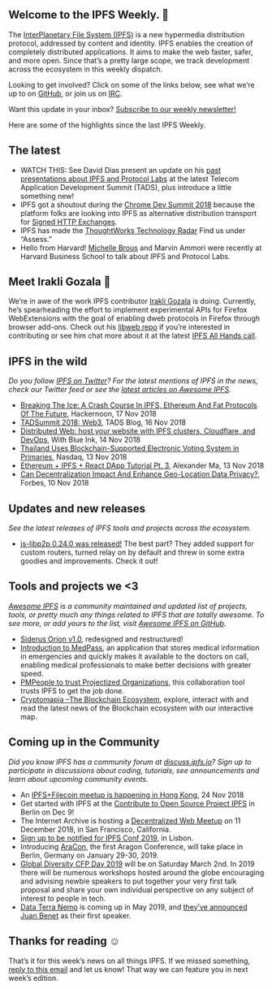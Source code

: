 ## Welcome to the IPFS Weekly. 👋

The [InterPlanetary File System (IPFS)](https://ipfs.io/) is a new hypermedia distribution protocol, addressed by content and identity. IPFS enables the creation of completely distributed applications. It aims to make the web faster, safer, and more open. Since that’s a pretty large scope, we track development across the ecosystem in this weekly dispatch.

Looking to get involved? Click on some of the links below, see what we’re up to on [GitHub](https://github.com/ipfs), or join us on [IRC](https://riot.im/app/#/room/#ipfs:matrix.org).

Want this update in your inbox? [Subscribe to our weekly newsletter!](https://tinyletter.com/ipfsnewsletter)

Here are some of the highlights since the last IPFS Weekly.

## The latest

+ WATCH THIS: See David Dias present an update on his [past presentations about IPFS and Protocol Labs](https://www.youtube.com/watch?v=M4W6rzTOtP4&feature=youtu.be) at the latest Telecom Application Development Summit (TADS), plus introduce a little something new!   
+ IPFS got a shoutout during the [Chrome Dev Summit 2018](https://www.youtube.com/watch?v=Ai4aZ9Jbsys) because the platform folks are looking into IPFS as alternative distribution transport for [Signed HTTP Exchanges](https://developers.google.com/web/updates/2018/11/signed-exchanges).
+ IPFS has made the [ThoughtWorks Technology Radar](https://www.thoughtworks.com/radar/platforms) Find us under “Assess.”
+ Hello from Harvard! [Michelle Brous](https://twitter.com/itsemmdeebee/status/1063139004604923904) and Marvin Ammori were recently at Harvard Business School to talk about IPFS and Protocol Labs.  

## Meet Irakli Gozala 🎉

We’re in awe of the work IPFS contributor [Irakli Gozala](https://gozala.io/) is doing. Currently, he’s spearheading the effort to implement experimental APIs for Firefox WebExtensions with the goal of enabling dweb protocols in Firefox through browser add-ons. Check out his [libweb repo](https://github.com/mozilla/libdweb/) if you’re interested in contributing or see him chat more about it at the latest [IPFS All Hands call](https://youtu.be/0fT9HC2Crqw). 

## IPFS in the wild
*Do you follow [IPFS on Twitter](https://twitter.com/IPFSbot)? For the latest mentions of IPFS in the news, check our Twitter feed or see the [latest articles on Awesome IPFS](https://awesome.ipfs.io/categories/articles/).* 

+ [Breaking The Ice: A Crash Course In IPFS, Ethereum And Fat Protocols Of The Future](https://hackernoon.com/breaking-the-ice-a-crash-course-in-ipfs-ethereum-and-fat-protocols-of-the-future-eb9bd15eb96e), Hackernoon, 17 Nov 2018
+ [TADSummit 2018: Web3](http://blog.tadsummit.com/2018/11/16/tadsummit-2018-web3/), TADS Blog, 16 Nov 2018
+ [Distributed Web: host your website with IPFS clusters, Cloudflare, and DevOps](https://withblue.ink/2018/11/14/distributed-web-host-your-website-with-ipfs-clusters-cloudflare-and-devops.html), With Blue Ink, 14 Nov 2018
+ [Thailand Uses Blockchain-Supported Electronic Voting System in Primaries](https://www.nasdaq.com/article/thailand-uses-blockchain-supported-electronic-voting-system-in-primaries-cm1055512), Nasdaq, 13 Nov 2018
+ [Ethereum + IPFS + React DApp Tutorial Pt. 3](https://medium.com/@alexma6614/ethereum-ipfs-react-dapp-tutorial-pt-3-dc091408db64), Alexander Ma, 13 Nov 2018
+ [Can Decentralization Impact And Enhance Geo-Location Data Privacy?](https://www.forbes.com/sites/yoavvilner/2018/11/10/can-decentralization-impact-and-enhance-geo-location-data-privacy/#45217d3c63f8), Forbes, 10 Nov 2018


## Updates and new releases
*See the latest releases of IPFS tools and projects across the ecosystem.*

+ [js-libp2p 0.24.0 was released!](https://blog.ipfs.io/55-js-libp2p-0-24/) The best part? They added support for custom routers, turned relay on by default and threw in some extra goodies and improvements. Check it out!

## Tools and projects we <3
*[Awesome IPFS](https://awesome.ipfs.io/) is a community maintained and updated list of projects, tools, or pretty much any things related to IPFS that are totally awesome. To see more, or add yours to the list, visit [Awesome IPFS on GitHub](https://github.com/ipfs/awesome-ipfs).* 

+ [Siderus Orion v1.0](https://blog.siderus.io/sneak-peek-of-siderus-orion-v1-0-32dd545d6269), redesigned and restructured!
+ [Introduction to MedPass](https://medium.com/@santiagocammi/introducci%C3%B3n-a-medpass-51c918b2b0b5), an application that stores medical information in emergencies and quickly makes it available to the doctors on call, enabling medical professionals to make better decisions with greater speed.
+ [PMPeople to trust Projectized Organizations](https://medium.com/@pmpeople/pmpeople-to-trust-projectized-organizations-ed2ed80ea28e), this collaboration tool trusts IPFS to get the job done.
+ [Cryptomapia –The Blockchain Ecosystem](https://cryptomapia.org/), explore, interact with and read the latest news of the Blockchain ecosystem with our interactive map. 


## Coming up in the Community
*Did you know IPFS has a community forum at [discuss.ipfs.io](https://discuss.ipfs.io/)? Sign up to participate in discussions about coding, tutorials, see announcements and learn about upcoming community events.*

+ An [IPFS+Filecoin meetup is happening in Hong Kong](https://www.meetup.com/en-AU/Hong-Kong-IPFS-Meetup/events/256402950/), 24 Nov 2018 
+ Get started with IPFS at the [Contribute to Open Source Project IPFS](https://www.meetup.com/en-AU/IPFS-Berlin/events/255970865/) in Berlin on Dec 9!
+ The Internet Archive is hosting a [Decentralized Web Meetup](https://www.eventbrite.com/e/decentralized-web-meet-up-tickets-52509395014) on 11 December 2018, in San Francisco, California. 
+ [Sign up to be notified for IPFS Conf 2019](https://docs.google.com/forms/d/e/1FAIpQLSfJVVPwvp6RY3MUg1zAVl1g_5y2nGb7WJIMI1Hs6glzm7FLHQ/viewform), in Lisbon.
+ Introducing [AraCon](https://blog.aragon.org/announcing-aracon-the-aragon-conference/), the first Aragon Conference, will take place in Berlin, Germany on January 29-30, 2019.
+ [Global Diversity CFP Day 2019](https://www.globaldiversitycfpday.com/) will be on Saturday March 2nd. In 2019 there will be numerous workshops hosted around the globe encouraging and advising newbie speakers to put together your very first talk proposal and share your own individual perspective on any subject of interest to people in tech.
+ [Data Terra Nemo](https://dtn.is/) is coming up in  May 2019, and [they’ve announced Juan Benet](https://twitter.com/juanbenet/status/1059987667377577985) as their first speaker. 

## Thanks for reading ☺️

That’s it for this week’s news on all things IPFS. If we missed something, [reply to this email](mailto:newsletter@ipfs.io) and let us know! That way we can feature you in next week’s edition. 
